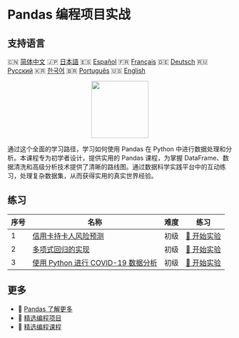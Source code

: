 # Pandas 编程项目实战

## 支持语言

🇨🇳 [简体中文](README_zh.md) 🇯🇵 [日本語](README_ja.md) 🇪🇸 [Español](README_es.md) 🇫🇷 [Français](README_fr.md) 🇩🇪 [Deutsch](README_de.md) 🇷🇺 [Русский](README_ru.md) 🇰🇷 [한국어](README_ko.md) 🇧🇷 [Português](README_pt.md) 🇺🇸 [English](README.md) 

<div align="center">
<img width="128px" src="https://file.labex.io/path/qhqKKAjZr3K5.png">
</div>

通过这个全面的学习路径，学习如何使用 Pandas 在 Python 中进行数据处理和分析。本课程专为初学者设计，提供实用的 Pandas 课程，为掌握 DataFrame、数据清洗和高级分析技术提供了清晰的路线图。通过数据科学实践平台中的互动练习，处理复杂数据集，从而获得实用的真实世界经验。

## 练习

|   序号 | 名称                                                                                                         | 难度   | 练习                                                                                                    |
|--------|--------------------------------------------------------------------------------------------------------------|--------|---------------------------------------------------------------------------------------------------------|
|      1 | [信用卡持卡人风险预测](https://labex.io/zh/courses/project-credit-card-holder-risk-prediction)               | 初级   | [🚀 开始实验](https://labex.io/zh/courses/project-credit-card-holder-risk-prediction)                   |
|      2 | [多项式回归的实现](https://labex.io/zh/courses/project-polynomial-regression-implementation-and-application) | 初级   | [🚀 开始实验](https://labex.io/zh/courses/project-polynomial-regression-implementation-and-application) |
|      3 | [使用 Python 进行 COVID-19 数据分析](https://labex.io/zh/courses/project-covid-19-data-statistics)           | 初级   | [🚀 开始实验](https://labex.io/zh/courses/project-covid-19-data-statistics)                             |

## 更多

- 🔗 [Pandas 了解更多](https://labex.io/zh/skilltrees/pandas)
- 🔗 [精选编程项目](https://github.com/labex-labs/awesome-programming-projects)
- 🔗 [精选编程课程](https://github.com/labex-labs/awesome-programming-courses)

